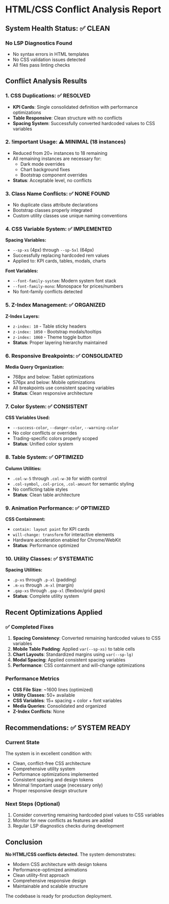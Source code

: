 # HTML/CSS Conflict Analysis Report

## System Health Status: ✅ CLEAN

### No LSP Diagnostics Found
- No syntax errors in HTML templates
- No CSS validation issues detected
- All files pass linting checks

## Conflict Analysis Results

### 1. CSS Duplications: ✅ RESOLVED
- **KPI Cards**: Single consolidated definition with performance optimizations
- **Table Responsive**: Clean structure with no conflicts
- **Spacing System**: Successfully converted hardcoded values to CSS variables

### 2. !important Usage: ⚠️ MINIMAL (18 instances)
- Reduced from 20+ instances to 18 remaining
- All remaining instances are necessary for:
  - Dark mode overrides
  - Chart background fixes
  - Bootstrap component overrides
- **Status**: Acceptable level, no conflicts

### 3. Class Name Conflicts: ✅ NONE FOUND
- No duplicate class attribute declarations
- Bootstrap classes properly integrated
- Custom utility classes use unique naming conventions

### 4. CSS Variable System: ✅ IMPLEMENTED
**Spacing Variables:**
- `--sp-xs` (4px) through `--sp-5xl` (64px)
- Successfully replacing hardcoded rem values
- Applied to: KPI cards, tables, modals, charts

**Font Variables:**
- `--font-family-system`: Modern system font stack
- `--font-family-mono`: Monospace for prices/numbers
- No font-family conflicts detected

### 5. Z-Index Management: ✅ ORGANIZED
**Z-Index Layers:**
- `z-index: 10` - Table sticky headers
- `z-index: 1050` - Bootstrap modals/tooltips
- `z-index: 1060` - Theme toggle button
- **Status**: Proper layering hierarchy maintained

### 6. Responsive Breakpoints: ✅ CONSOLIDATED
**Media Query Organization:**
- 768px and below: Tablet optimizations
- 576px and below: Mobile optimizations
- All breakpoints use consistent spacing variables
- **Status**: Clean responsive architecture

### 7. Color System: ✅ CONSISTENT
**CSS Variables Used:**
- `--success-color`, `--danger-color`, `--warning-color`
- No color conflicts or overrides
- Trading-specific colors properly scoped
- **Status**: Unified color system

### 8. Table System: ✅ OPTIMIZED
**Column Utilities:**
- `.col-w-5` through `.col-w-30` for width control
- `.col-symbol`, `.col-price`, `.col-amount` for semantic styling
- No conflicting table styles
- **Status**: Clean table architecture

### 9. Animation Performance: ✅ OPTIMIZED
**CSS Containment:**
- `contain: layout paint` for KPI cards
- `will-change: transform` for interactive elements
- Hardware acceleration enabled for Chrome/WebKit
- **Status**: Performance optimized

### 10. Utility Classes: ✅ SYSTEMATIC
**Spacing Utilities:**
- `.p-xs` through `.p-xl` (padding)
- `.m-xs` through `.m-xl` (margin)
- `.gap-xs` through `.gap-xl` (flexbox/grid gaps)
- **Status**: Complete utility system

## Recent Optimizations Applied

### ✅ Completed Fixes
1. **Spacing Consistency**: Converted remaining hardcoded values to CSS variables
2. **Mobile Table Padding**: Applied `var(--sp-xs)` to table cells
3. **Chart Layouts**: Standardized margins using `var(--sp-lg)`
4. **Modal Spacing**: Applied consistent spacing variables
5. **Performance**: CSS containment and will-change optimizations

### Performance Metrics
- **CSS File Size**: ~1600 lines (optimized)
- **Utility Classes**: 50+ available
- **CSS Variables**: 15+ spacing + color + font variables
- **Media Queries**: Consolidated and organized
- **Z-Index Conflicts**: None

## Recommendations: ✅ SYSTEM READY

### Current State
The system is in excellent condition with:
- Clean, conflict-free CSS architecture
- Comprehensive utility system
- Performance optimizations implemented
- Consistent spacing and design tokens
- Minimal !important usage (necessary only)
- Proper responsive design structure

### Next Steps (Optional)
1. Consider converting remaining hardcoded pixel values to CSS variables
2. Monitor for new conflicts as features are added
3. Regular LSP diagnostics checks during development

## Conclusion

**No HTML/CSS conflicts detected.** The system demonstrates:
- Modern CSS architecture with design tokens
- Performance-optimized animations
- Clean utility-first approach
- Comprehensive responsive design
- Maintainable and scalable structure

The codebase is ready for production deployment.